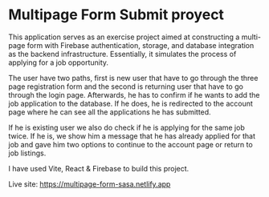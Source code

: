 # Multipage Form Submit proyect

This application serves as an exercise project aimed at constructing a multi-page form with Firebase authentication, storage, and database integration as the backend infrastructure. Essentially, it simulates the process of applying for a job opportunity.

The user have two paths, first is new user that have to go through the three page registration form and the second is returning user that have to go through the login page. Afterwards, he has to confirm if he wants to add the job application to the database. If he does, he is redirected to the account page where he can see all the applications he has submitted.

If he is existing user we also do check if he is applying for the same job twice. If he is, we show him a message that he has already applied for that job and gave him two options to continue to the account page or return to job listings.

I have used Vite, React & Firebase to build this project.

Live site: https://multipage-form-sasa.netlify.app
